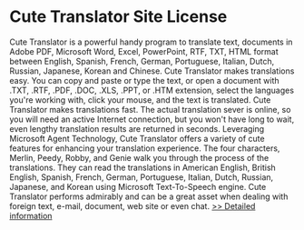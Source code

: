# Cute Translator Site License
Cute Translator is a powerful handy program to translate text, documents in Adobe PDF, Microsoft Word, Excel, PowerPoint, RTF, TXT, HTML format between English, Spanish, French, German, Portuguese, Italian, Dutch, Russian, Japanese, Korean and Chinese.
Cute Translator makes translations easy. You can copy and paste or type the text, or open a document with .TXT, .RTF, .PDF, .DOC, .XLS, .PPT, or .HTM extension, select the languages you're working with, click your mouse, and the text is translated.
Cute Translator makes translations fast. The actual translation sever is online, so you will need an active Internet connection, but you won't have long to wait, even lengthy translation results are returned in seconds.
Leveraging Microsoft Agent Technology, Cute Translator offers a variety of cute features for enhancing your translation experience. The four characters, Merlin, Peedy, Robby, and Genie walk you through the process of the translations. They can read the translations in American English, British English, Spanish, French, German, Portuguese, Italian, Dutch, Russian, Japanese, and Korean using Microsoft Text-To-Speech engine.
Cute Translator performs admirably and can be a great asset when dealing with foreign text, e-mail, document, web site or even chat.
[>> Detailed information](https://secure.shareit.com/shareit/product.html?productid=300062754&affiliateid=200057808)